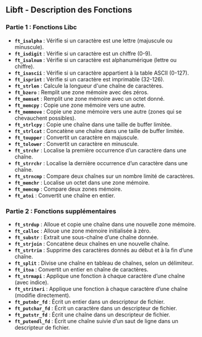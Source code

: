 ## Libft - Description des Fonctions

### Partie 1 : Fonctions Libc
- **`ft_isalpha`** : Vérifie si un caractère est une lettre (majuscule ou minuscule).
- **`ft_isdigit`** : Vérifie si un caractère est un chiffre (0-9).
- **`ft_isalnum`** : Vérifie si un caractère est alphanumérique (lettre ou chiffre).
- **`ft_isascii`** : Vérifie si un caractère appartient à la table ASCII (0-127).
- **`ft_isprint`** : Vérifie si un caractère est imprimable (32-126).
- **`ft_strlen`** : Calcule la longueur d'une chaîne de caractères.
- **`ft_bzero`** : Remplit une zone mémoire avec des zéros.
- **`ft_memset`** : Remplit une zone mémoire avec un octet donné.
- **`ft_memcpy`** : Copie une zone mémoire vers une autre.
- **`ft_memmove`** : Copie une zone mémoire vers une autre (zones qui se chevauchent possibles).
- **`ft_strlcpy`** : Copie une chaîne dans une taille de buffer limitée.
- **`ft_strlcat`** : Concatène une chaîne dans une taille de buffer limitée.
- **`ft_toupper`** : Convertit un caractère en majuscule.
- **`ft_tolower`** : Convertit un caractère en minuscule.
- **`ft_strchr`** : Localise la première occurrence d’un caractère dans une chaîne.
- **`ft_strrchr`** : Localise la dernière occurrence d’un caractère dans une chaîne.
- **`ft_strncmp`** : Compare deux chaînes sur un nombre limité de caractères.
- **`ft_memchr`** : Localise un octet dans une zone mémoire.
- **`ft_memcmp`** : Compare deux zones mémoire.
- **`ft_atoi`** : Convertit une chaîne en entier.

### Partie 2 : Fonctions supplémentaires
- **`ft_strdup`** : Alloue et copie une chaîne dans une nouvelle zone mémoire.
- **`ft_calloc`** : Alloue une zone mémoire initialisée à zéro.
- **`ft_substr`** : Extrait une sous-chaîne d’une chaîne donnée.
- **`ft_strjoin`** : Concatène deux chaînes en une nouvelle chaîne.
- **`ft_strtrim`** : Supprime des caractères donnés au début et à la fin d’une chaîne.
- **`ft_split`** : Divise une chaîne en tableau de chaînes, selon un délimiteur.
- **`ft_itoa`** : Convertit un entier en chaîne de caractères.
- **`ft_strmapi`** : Applique une fonction à chaque caractère d’une chaîne (avec indice).
- **`ft_striteri`** : Applique une fonction à chaque caractère d’une chaîne (modifie directement).
- **`ft_putnbr_fd`** : Écrit un entier dans un descripteur de fichier.
- **`ft_putchar_fd`** : Écrit un caractère dans un descripteur de fichier.
- **`ft_putstr_fd`** : Écrit une chaîne dans un descripteur de fichier.
- **`ft_putendl_fd`** : Écrit une chaîne suivie d’un saut de ligne dans un descripteur de fichier.
